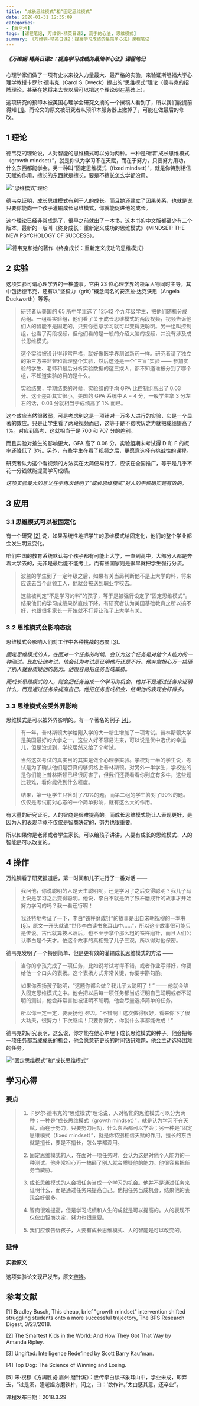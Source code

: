 ```yaml
---
title: “成长思维模式”和“固定思维模式”
date: 2020-01-31 12:35:09
categories:
- [舞空术]
tags: [课程笔记, 万维钢·精英日课2, 高手的心法, 思维模式]
summary: 《万维钢·精英日课2：提高学习成绩的最简单心法》课程笔记
---
```


##### 《万维钢·精英日课2：提高学习成绩的最简单心法》课程笔记

心理学家们做了一项有史以来投入力量最大、最严格的实验，来验证斯坦福大学心理学教授卡罗尔·德韦克（Carol S. Dweck）提出的“思维模式”理论（德韦克的招牌理论，甚至在她将来去世以后可以把这个理论刻在墓碑上）。

这项研究的预印本被英国心理学会研究文摘的一个撰稿人看到了，所以我们能提前得知 [[1]](#references)。而论文的原文被研究者从预印本服务器上撤掉了，可能在做最后的修改。


<div class="anchor" id="li-lun"></div>

## 1 理论

德韦克的理论说，人对智能的思维模式可以分为两种。一种是所谓“成长思维模式（growth mindset）”，就是你认为学习不在天赋，而在于努力，只要努力用功，什么东西都能学会。另一种叫“固定思维模式（fixed mindset）”，就是你特别相信天赋的作用，擅长的东西就是擅长，要是不擅长怎么学都没用。

![“思维模式”理论](http://q4kbn37nl.bkt.clouddn.com/growth-mindset-and-fixed-mindset.jpg?e=1580460849&token=0QXSKIUWEaWqa_m3RP0dA04KO2cPXzgzVsWCBGHf:THYCZtZBqA5PX-tZbWvTx1OiYKQ)

德韦克证明，成长思维模式有利于人的成长。而且她还建立了因果关系，也就是说只要你能向一个孩子灌输成长思维模式，你就能促进他的成长。

这个理论已经非常成熟了，很早之前就出了一本书，这本书的中文版都至少有三个版本，最新的一版叫《终身成长：重新定义成功的思维模式》（MINDSET: THE NEW PSYCHOLOGY OF SUCCESS）。

![德韦克和她的著作《终身成长：重新定义成功的思维模式》](http://q4kbn37nl.bkt.clouddn.com/mindset-the-new-psychology-of-success.jpg?e=1580460741&token=0QXSKIUWEaWqa_m3RP0dA04KO2cPXzgzVsWCBGHf:zQrMR_dkyeFKz5YBZ8rv66ium5g)


<div class="anchor" id="shi-yan"></div>

## 2 实验

这项实验可谓心理学界的一桩盛事。它由 23 位心理学界的领军人物同时主导，其中包括德韦克，还有以“坚毅力（grit）”概念闻名的安杰拉·达克沃思（Angela Duckworth）等等。

> 研究者从美国的 65 所中学里选了 12542 个九年级学生，把他们随机分成两组。一组叫实验组，他们看了关于成长思维模式的两段视频，视频告诉他们人的智能不是固定的，只要你愿意学习就可以变得更聪明。另一组叫控制组，也看了两段视频，但他们看的是一般的介绍大脑的视频，并没有涉及成长思维模式。
>
> 这个实验被设计得非常严格，就好像医学界测试新药一样。研究者请了独立的第三方来监督和管理整个实验，然后这还是一个“三盲”实验 —— 参加实验的学生、老师和最后分析实验数据的这三拨人，都不知道谁被分到了哪个组，不知道实验的目的是什么。
>
> 实验结果，学期结束的时候，实验组的平均 GPA 比控制组高出了 0.03 分。这个差距其实很小，美国的 GPA 系统中 A = 4 分，一般学生拿 3 分左右的话，0.03 分就相当于成绩高了 1% 而已。

这个效应当然很微弱，可是考虑到这是一项针对一万多人进行的实验，它是一个显著的效应。只是让学生看了两段视频而已，这等于是不费吹灰之力就把成绩提高了 1%。对应到高考，这就相当于是 700 和 707 分的差别。

而且实验对差生的影响更大，GPA 高了 0.08 分。实验组期末考试得 D 和 F 的概率还降低了 3%。另外，有些学生在看了视频之后，更愿意选择有挑战性的课程。

研究者认为这个看视频的方法实在太简便易行了，应该在全国推广，等于是几乎不花一分钱就能提高学习成绩。

*这项实验最大的意义在于再次证明了“成长思维模式”对人的干预确实是有效的。*

## 3 应用

### 3.1 思维模式可以被固定化

有一个研究 [[2]](#references) 说，如果系统性地把学生的思维模式给固定化，他们的整个学业都会发生明显变化。

咱们中国的教育系统默认每个孩子都有可能上大学，一直到高中，大部分人都是奔着大学去的，无非是最后能不能考上。而有些国家则是很早就把学生强行分流。

> 波兰的学生到了一定年级之后，如果有关当局判断他不是上大学的料，将来应该去当个蓝领工人，他就会被送到职业学校去。
>
> 这些被判定“不是学习的料”的孩子，等于是被强行设定了“固定思维模式”。结果他们的学习成绩果然直线下降。有研究者认为美国基础教育之所以搞不好，也跟很多家长一开始就不打算让孩子上大学有关。


<div class="anchor" id="si-wei-mo-shi-hui-ying-xiang-tai-du"></div>

### 3.2 思维模式会影响态度

思维模式会影响人们对工作中各种挑战的态度 [[3]](#references)。

*固定思维模式的人，在面对一个任务的时候，会认为这个任务是对他个人能力的一种测试。比如让他考试，他会认为考试是证明他行还是不行。他非常担心万一搞砸了别人就会质疑他的能力。他很容易把任务当成威胁。*

*而成长思维模式的人，则会把任务当成一个学习的机会。他并不是通过任务来证明什么，而是通过任务来提高自己。他把任务当成机会，结果他的表现会好得多。*


<div class="anchor" id="si-wei-mo-shi-hui-shou-wai-jie-ying-xiang"></div>

### 3.3 思维模式会受外界影响

思维模式是可以被外界影响的。有一个著名的例子 [[4]](#references)。

> 有一年，普林斯顿大学给刚入学的大一新生增加了一项考试。普林斯顿大学是美国最好的大学之一，这些人好不容易进来，可以说是优中选优的幸运儿，但是没想到，学校居然又给了个考试。
>
> 当然这次考试的真实目的其实是做个心理学实验。学校对一半的学生说，考试是为了确认他们是否真的够资格上普林斯顿。对另外一半学生，学校说的是你们能上普林斯顿已经很厉害了，但我们还要看看你到底有多牛，这些题比较难，看你能做到什么程度。
>
> 结果，第一组学生只答对了70%的题，而第二组的学生答对了90%的题。仅仅是考试前对心态的一个简单影响，就有这么大的作用。

有大量的研究证明，人的智商是很难提高的。而成长思维模式能让人表现更好，是因为人的表现毕竟不仅仅是智商决定的，努力也很重要。

所以如果你是老师或者学生家长，可以给孩子讲讲，人要有成长的思维模式、人的智能是可以改变的。

## 4 操作

万维钢看了研究报道后，第一时间和儿子进行了一番对话 ——

> 我问他，你说聪明的人是天生聪明呢，还是学习了之后变得聪明？我儿子马上说是学习之后变得聪明。他说，李白不就是听了铁杵磨成针的故事才开始努力学习的吗？我一看还行啊！
>
>我还特地考证了一下，李白“铁杵磨成针”的故事是出自宋朝祝穆的一本书 [[5]](#references)，原文一开头就说“世传李白读书象耳山中……”，所以这个故事很可能只是传说。古代就算技术落后，也不至于拿个那么粗的铁杵磨针，而且人们公认李白是个天才。怕这个故事的真相毁了儿子三观，所以得对他保密。

德韦克发明了一个特别简单、但是更有效的灌输成长思维模式的方法 ——

> 当你的小孩完成了一项任务，比如说考试考得不错，或者作业写得好，你要给他一个口头的表扬。这个表扬方式非常关键，你要字斟句酌。
>
> 如果你表扬孩子聪明，“这题你都会做？我儿子太聪明了！” —— 他就会陷入固定思维模式之中。他会把以后每一项任务都当成证明自己聪明或者不聪明的测试，他会非常害怕被证明不聪明，他会尽量选择简单的任务。
>
> 所以你一定一定，要表扬他 *努力*。“不错啊！这次做得很好，看来你下了很大功夫，很努力！下次继续！只要你努力，你就什么事都能做成！”

德韦克的研究表明，这么说，你才能在他心中埋下成长思维模式的种子。他会把每一项任务都当成成长的机会，他会愿意花更长的时间钻研难题，他会主动选择困难的任务。

![“固定思维模式”和“成长思维模式”](http://q4kbn37nl.bkt.clouddn.com/growth-mindset-and-fixed-mindset_2.jpg?e=1580925458&token=0QXSKIUWEaWqa_m3RP0dA04KO2cPXzgzVsWCBGHf:S7A7ojsMhTAkartOEgJbxaNvdwk)

## 学习心得

### 要点

> 1. 卡罗尔·德韦克的“思维模式”理论说，人对智能的思维模式可以分为两种：一种是“成长思维模式（growth mindset）”，就是认为学习不在天赋，而在于努力，只要努力用功，什么东西都可以学会；另一种是“固定思维模式（fixed mindset）”，就是你特别相信天赋的作用，擅长的东西就是擅长，要是不擅长，怎么学都没用。
>
> 2. 固定思维模式的人，在面对一项任务时，会认为这是对他个人能力的一种测试。他非常担心万一搞砸了别人就会质疑他的能力。他很容易把任务当威胁。
>
> 3. 成长思维模式的人会把任务当成一个学习的机会。他并不是通过任务来证明什么，而是通过任务来提高自己。他把任务当成机会，结果他的表现会好很多。
>
> 4. 智商很难提高，但是学习成绩和人生的成就是可以提高的。人的表现不仅仅由智商决定，努力也很重要。
>
> 5. 我们应该告诉孩子，人要有成长思维模式、人的智能是可以改变的。

### 延伸

#### 实验原文

这项实验论文现已发布，原文[链接](https://digest.bps.org.uk/2018/03/23/this-cheap-brief-growth-mindset-intervention-shifted-struggling-students-onto-a-more-successful-trajectory/)。


<div class="anchor" id="references"></div>

## 参考文献

[1] Bradley Busch, This cheap, brief "growth mindset" intervention shifted struggling students onto a more successful trajectory, The BPS Research Digest, 3/23/2018. 

[2] The Smartest Kids in the World: And How They Got That Way by Amanda Ripley. 

[3] Ungifted: Intelligence Redefined by Scott Barry Kaufman.

[4] Top Dog: The Science of Winning and Losing.

[5] 宋·祝穆《方舆胜览·眉州·磨针溪》：世传李白读书象耳山中，学业未成，即弃去，“过是溪，逢老媪方磨铁杵，问之，曰：‘欲作针。’太白感其意，还卒业”。


课程发布日期：2018.3.29
